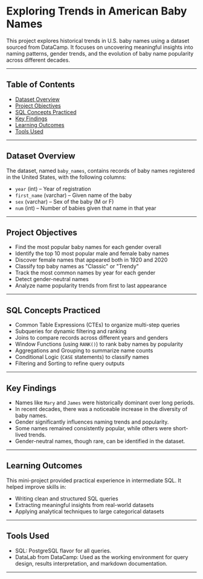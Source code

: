 ﻿# Exploring Trends in American Baby Names

This project explores historical trends in U.S. baby names using a dataset sourced from DataCamp.
It focuses on uncovering meaningful insights into naming patterns, gender trends, and the evolution of baby name popularity across different decades.


---

## Table of Contents

- [Dataset Overview](#dataset-overview)
- [Project Objectives](#project-objectives)
- [SQL Concepts Practiced](#sql-concepts-practiced)
- [Key Findings](#key-findings)
- [Learning Outcomes](#learning-outcomes)
- [Tools Used](#tools-used)

---

## Dataset Overview

The dataset, named `baby_names`, contains records of baby names registered in the United States, with the following columns:

- `year` (int) – Year of registration
- `first_name` (varchar) – Given name of the baby
- `sex` (varchar) – Sex of the baby (M or F)
- `num` (int) – Number of babies given that name in that year

---

## Project Objectives

- Find the most popular baby names for each gender overall
- Identify the top 10 most popular male and female baby names
- Discover female names that appeared both in 1920 and 2020
- Classify top baby names as "Classic" or "Trendy"
- Track the most common names by year for each gender
- Detect gender-neutral names
- Analyze name popularity trends from first to last appearance

---

## SQL Concepts Practiced

- Common Table Expressions (CTEs) to organize multi-step queries
- Subqueries for dynamic filtering and ranking
- Joins to compare records across different years and genders
- Window Functions (using `RANK()`) to rank baby names by popularity
- Aggregations and Grouping to summarize name counts
- Conditional Logic (`CASE` statements) to classify names
- Filtering and Sorting to refine query outputs

---

## Key Findings

- Names like `Mary` and `James` were historically dominant over long periods.
- In recent decades, there was a noticeable increase in the diversity of baby names.
- Gender significantly influences naming trends and popularity.
- Some names remained consistently popular, while others were short-lived trends.
- Gender-neutral names, though rare, can be identified in the dataset.

---

## Learning Outcomes

This mini-project provided practical experience in intermediate SQL. It helped improve skills in:

- Writing clean and structured SQL queries
- Extracting meaningful insights from real-world datasets
- Applying analytical techniques to large categorical datasets

---

## Tools Used

- SQL: PostgreSQL flavor for all queries.
- DataLab from DataCamp: Used as the working environment for query design, results interpretation, and markdown documentation.

---
